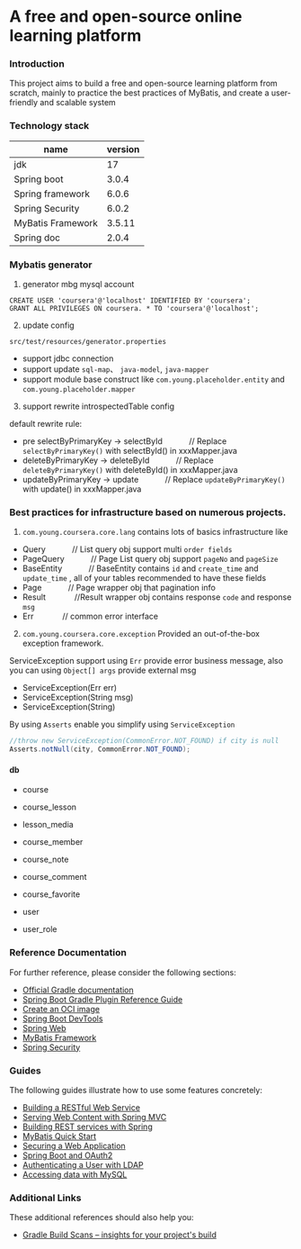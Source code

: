 # A free and open-source online learning platform

### Introduction

This project aims to build a free and open-source learning platform from scratch,
mainly to practice the best practices of MyBatis, and create a user-friendly and scalable system

### Technology stack

| name              | version |
| ----------------- | ------- |
| jdk               | 17      |
| Spring boot       | 3.0.4   |
| Spring framework  | 6.0.6   |
| Spring Security   | 6.0.2   |
| MyBatis Framework | 3.5.11  |
| Spring doc        | 2.0.4   |

### Mybatis generator

1.  generator mbg mysql account

```mysql
CREATE USER 'coursera'@'localhost' IDENTIFIED BY 'coursera';
GRANT ALL PRIVILEGES ON coursera. * TO 'coursera'@'localhost';
```

2. update config

`src/test/resources/generator.properties`

- support jdbc connection
- support update `sql-map`、 `java-model`, `java-mapper`
- support module base construct like `com.young.placeholder.entity` and `com.young.placeholder.mapper`

3. support rewrite introspectedTable config

default rewrite rule:

- pre selectByPrimaryKey -> selectById $~~~~~~~~~~~$// Replace `selectByPrimaryKey()` with selectById() in xxxMapper.java
- deleteByPrimaryKey -> deleteById $~~~~~~~~~~~$// Replace `deleteByPrimaryKey()` with deleteById() in xxxMapper.java
- updateByPrimaryKey -> update $~~~~~~~~~~~$// Replace `updateByPrimaryKey()` with update() in xxxMapper.java

### Best practices for infrastructure based on numerous projects.

1. `com.young.coursera.core.lang` contains lots of basics infrastructure like

- Query $~~~~~~~~~~~$// List query obj support multi `order fields`
- PageQuery $~~~~~~~~~~~$// Page List query obj support `pageNo` and `pageSize`
- BaseEntity $~~~~~~~~~~~$// BaseEntity contains `id` and `create_time` and `update_time` , all of your tables recommended to have these fields
- Page $~~~~~~~~~~~$// Page wrapper obj that pagination info
- Result $~~~~~~~~~~~$ //Result wrapper obj contains response `code` and response `msg`
- Err $~~~~~~~~~~~$ // common error interface

2. `com.young.coursera.core.exception` Provided an out-of-the-box exception framework.

ServiceException support using `Err` provide error business message, also you can using `Object[] args` provide external msg

- ServiceException(Err err)
- ServiceException(String msg)
- ServiceException(String)

By using `Asserts` enable you simplify using `ServiceException`

```java
//throw new ServiceException(CommonError.NOT_FOUND) if city is null
Asserts.notNull(city, CommonError.NOT_FOUND);
```


#### db

- course
- course_lesson

- lesson_media
- course_member
- course_note
- course_comment
- course_favorite

- user
- user_role



### Reference Documentation

For further reference, please consider the following sections:

- [Official Gradle documentation](https://docs.gradle.org)
- [Spring Boot Gradle Plugin Reference Guide](https://docs.spring.io/spring-boot/docs/3.0.4/gradle-plugin/reference/html/)
- [Create an OCI image](https://docs.spring.io/spring-boot/docs/3.0.4/gradle-plugin/reference/html/#build-image)
- [Spring Boot DevTools](https://docs.spring.io/spring-boot/docs/3.0.4/reference/htmlsingle/#using.devtools)
- [Spring Web](https://docs.spring.io/spring-boot/docs/3.0.4/reference/htmlsingle/#web)
- [MyBatis Framework](https://mybatis.org/spring-boot-starter/mybatis-spring-boot-autoconfigure/)
- [Spring Security](https://docs.spring.io/spring-boot/docs/3.0.4/reference/htmlsingle/#web.security)

### Guides

The following guides illustrate how to use some features concretely:

- [Building a RESTful Web Service](https://spring.io/guides/gs/rest-service/)
- [Serving Web Content with Spring MVC](https://spring.io/guides/gs/serving-web-content/)
- [Building REST services with Spring](https://spring.io/guides/tutorials/rest/)
- [MyBatis Quick Start](https://github.com/mybatis/spring-boot-starter/wiki/Quick-Start)
- [Securing a Web Application](https://spring.io/guides/gs/securing-web/)
- [Spring Boot and OAuth2](https://spring.io/guides/tutorials/spring-boot-oauth2/)
- [Authenticating a User with LDAP](https://spring.io/guides/gs/authenticating-ldap/)
- [Accessing data with MySQL](https://spring.io/guides/gs/accessing-data-mysql/)

### Additional Links

These additional references should also help you:

- [Gradle Build Scans – insights for your project's build](https://scans.gradle.com#gradle)
